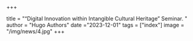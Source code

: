 +++

title = "“Digital Innovation within Intangible Cultural Heritage” Seminar.     "
author = "Hugo Authors"
date ="2023-12-01"
tags = ["index"]
image =  "/img/news/4.jpg"
+++

